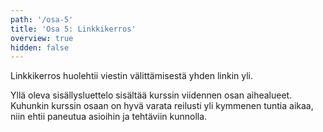 ```yaml
---
path: '/osa-5'
title: 'Osa 5: Linkkikerros'
overview: true
hidden: false
---
```




Linkkikerros huolehtii viestin välittämisestä yhden linkin yli. 


<please-login></please-login>

<pages-in-this-section></pages-in-this-section>

Yllä oleva sisällysluettelo sisältää kurssin viidennen osan aihealueet. Kuhunkin kurssin osaan on hyvä varata reilusti yli kymmenen tuntia aikaa, niin ehtii paneutua asioihin ja tehtäviin kunnolla.

<exercises-in-this-section></exercises-in-this-section>
